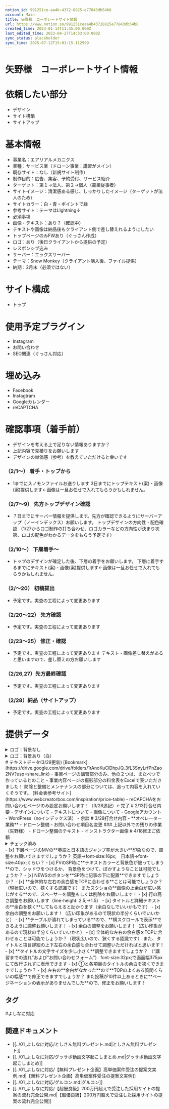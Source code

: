 ```yaml
---
notion_id: 991251ce-aa4b-4372-8825-e77843db54b8
account: Main
title: 矢野様　コーポレートサイト情報
url: https://www.notion.so/991251ceaa4b43728825e77843db54b8
created_time: 2023-01-14T11:35:00.000Z
last_edited_time: 2023-04-27T14:33:00.000Z
sync_status: placeholder
sync_time: 2025-07-12T15:01:15.112999
---
```

# 矢野様　コーポレートサイト情報

# 依頼したい部分
- デザイン
- サイト構築
- サイトアップ
# 基本情報
  - 事業名：エアリアルメカニクス
  - 業種：サービス業（ドローン事業：講習がメイン）
  - 既存サイト：なし（新規サイト制作）
  - 制作目的：広告、集客、予約受付、サービス紹介
  - ターゲット：第１→法人、第２→個人（農業従事者）
  - サイトイメージ：清潔感ある感じ、しっかりしたイメージ（ターゲットが法人のため）
  - サイトカラー：白・青・ポイントで緑
  - 参考サイト：テーマはLIghtning↓
  - 必須事項
  - 画像・テキスト：あり？（確認中）
  - テキストや画像は納品後もクライアント側で差し替えれるようにしたい
  - トップページのみFWあり（ぐっさん作成）
  - ロゴ：あり（後日クライアントから提供の予定）
  - レスポンシブ込み
  - サーバー：エックスサーバー
  - テーマ：Snow Monkey（クライアント購入後、ファイル提供）
  - 納期：2月末（必須ではない）
# サイト構成
  - トップ
# 使用予定プラグイン
  - Instagram
  - お問い合わせ
  - SEO関連（ぐっさん対応）
# 埋め込み
  - Facebook
  - Instagtram
  - Googleカレンダー
  - reCAPTCHA
# 確認事項（着手前）
  - デザインを考える上で足りない情報ありますか？
  - 上記内容で見積りをお願いします
  - デザインの単価感（参考）を教えていただけると幸いです
  ### （2/1〜） 着手・トップから
  - 1までにスノモンファイルお送りします
3日までにトップテキスト(案)・画像(案)提供します←画像は一旦お任せで入れてもらうかもしれません。
  ### （2/7〜9） 先方トップデザイン確認
  - ７日までにサーバー情報を提供します。先方が確認できるようにサーバーアップ（ノーインデックス）お願いします。
トップデザインの方向性・配色確認
（1/27からロゴ制作の打ち合わせ、ロゴカラーなどの方向性が決まり次第、ロゴの配色がわかるデータをもらう予定です）
  ### （2/10〜） 下層着手〜
  - トップのデザインが確定した後、下層の着手をお願いします。
下層に着手するまでにテキスト(案)・画像(案)提供します←画像は一旦お任せで入れてもらうかもしれません。
  ### （2/〜20） 初稿提出
  - 予定です。実査の工程によって変更あります
  ### （2/20〜22） 先方確認
  - 予定です。実査の工程によって変更あります
  ### （2/23〜25） 修正・確認
  - 予定です。実査の工程によって変更あります
テキスト・画像差し替えがあると思いますので、差し替えの方お願いします
  ### （2/26,27）先方最終確認
  - 予定です。実査の工程によって変更あります
  ### （2/28）納品（サイトアップ）
  - 予定です。実査の工程によって変更あります
  
# 提供データ
  <details>
  <summary>ロゴ：背景なし</summary>
  </details>
  <details>
  <summary>ロゴ：背景あり（白）</summary>
  </details>
# テキストデータ(3/29更新)
  [Bookmark](https://drive.google.com/drive/folders/1rAnoKuClDhpJQ_3fL3SnyLrfPnZao2NV?usp=share_link)
  - 事業ページの講習部分のみ、他の２つは、またべつで作っているとのこと
  - 事業内容ページの撮影部分の料金表をExcelで表いただきました！
防除と整備とメンテナンスの部分については、追って内容を入れていくそうです。
[料金表参考サイト](https://www.webcreatorbox.com/inspiration/price-table)
  - reCAPCHAをお問い合わせページのみ設定お願いします！（3/28追記）←完了
# 2/13打合せ内要
  - デザインについて
  - テキストについて
  - 画像について
  - Googleアカウント
  - WordPress（noインデックス済）
  - 余談
# 3/28打合せ内容
  - **オペレーター業務**
  - ドローン整備
  - お問い合わせ項目名変更
  ### 上記以外での残りの作業（矢野様）
  - ドローン整備のテキスト
  - インストラクター画像
# 4/18修正ご依頼
<details>
<summary>チェック済み</summary>
</details>
  - [x] 下層ページのMVの**英語と日本語のジャンプ率が大きい**印象なので、調整をお願いできますでしょうか？
英語→font-size:16px;　日本語→font-size:40px;くらい？
  - [x] FVのSP時に**テキストカラーと背景色が被ってしまう**ので、シャドウをつけるか、
背景色をつけて、ぼかすようなことは可能でしょうか？
  - [x] NEWSのボタンを**SP時に記事の下に配置**できますでしょうか？
  - [x] **全体的な左右の余白感をTOPに合わせる**ことは可能でしょうか？（現状広いので、狭くする認識です）
またスクショの**画像の上余白が広い感じがする**ので、スペーサーを調整もしくは削除をお願いします！
  - [x] 行の高さ調整をお願いします（line-height: 2.5;→1.5）
  - [x] タイトルと詳細テキストの**余白を狭く**してもらえると助かります（余白なしでいいかもです）
  - [x] 余白の調整をお願いします！（広い印象があるので現状の半分くらいでいいかと）
  - [x] **テーブルが潰れてしまっている**ので、**横スクロールで表示**できるように調整お願いします！
  - [x] 余白の調整をお願いします！（広い印象があるので現状の半分くらいでいいかと）
  - [x] 全体的な左右の余白感をTOPに合わせることは可能でしょうか？（現状広いので、狭くする認識です）
また、タイトルと項目詳細の上下左右の余白感も合わせて調整いただければと思います！
  - [x] **タイトルの文字サイズを少し小さく**調整できますでしょうか？
（”講習までの流れ”および”お問い合わせフォーム”）
font-size:32px;で画面幅375pxにて改行されずに表示できます
  - [x] ①と各項目のタイトルの余白を狭くできますでしょうか？
  - [x] 左右の**余白がなかった**ので**TOPのよくある質問くらいの幅感**で修正できますでしょうか？
また投稿が10件以上あるときに**ページネーションの表示がありませんでした**ので、修正をお願いします！

## タグ

#よしなに対応 

## 関連ドキュメント

- [[../01_よしなに対応/としさん無料プレゼント.md|としさん無料プレゼント]]
- [[../01_よしなに対応/グッサポ動画文字起こしまとめ.md|グッサポ動画文字起こしまとめ]]
- [[../01_よしなに対応/【無料プレゼント企画】高単価案件受注の提案文実例.md|【無料プレゼント企画】高単価案件受注の提案文実例]]
- [[../01_よしなに対応/グルコン.md|グルコン]]
- [[../01_よしなに対応/【超優良級】200万円超えで受注した採用サイトの提案の流れ完全公開.md|【超優良級】200万円超えで受注した採用サイトの提案の流れ完全公開]]
